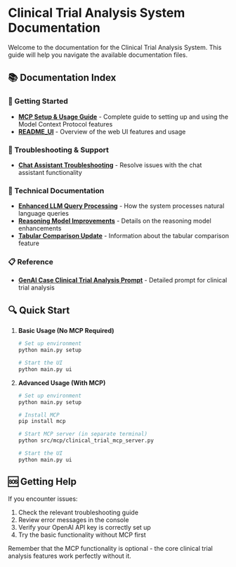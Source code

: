 # Clinical Trial Analysis System Documentation

Welcome to the documentation for the Clinical Trial Analysis System. This guide will help you navigate the available documentation files.

## 📚 Documentation Index

### 🚀 Getting Started
- [**MCP Setup & Usage Guide**](MCP_SETUP_GUIDE.md) - Complete guide to setting up and using the Model Context Protocol features
- [**README_UI**](README_UI.md) - Overview of the web UI features and usage

### 🔧 Troubleshooting & Support
- [**Chat Assistant Troubleshooting**](CHAT_ASSISTANT_TROUBLESHOOTING.md) - Resolve issues with the chat assistant functionality

### 🧠 Technical Documentation
- [**Enhanced LLM Query Processing**](ENHANCED_LLM_QUERY_PROCESSING.md) - How the system processes natural language queries
- [**Reasoning Model Improvements**](REASONING_MODEL_IMPROVEMENTS.md) - Details on the reasoning model enhancements
- [**Tabular Comparison Update**](TABULAR_COMPARISON_UPDATE.md) - Information about the tabular comparison feature

### 📋 Reference
- [**GenAI Case Clinical Trial Analysis Prompt**](GenAI_Case_Clinical_Trial_Analysis_PROMPT_ver1.00.docx.md) - Detailed prompt for clinical trial analysis

## 🔍 Quick Start

1. **Basic Usage (No MCP Required)**
   ```bash
   # Set up environment
   python main.py setup
   
   # Start the UI
   python main.py ui
   ```

2. **Advanced Usage (With MCP)**
   ```bash
   # Set up environment
   python main.py setup
   
   # Install MCP
   pip install mcp
   
   # Start MCP server (in separate terminal)
   python src/mcp/clinical_trial_mcp_server.py
   
   # Start the UI
   python main.py ui
   ```

## 🆘 Getting Help

If you encounter issues:

1. Check the relevant troubleshooting guide
2. Review error messages in the console
3. Verify your OpenAI API key is correctly set up
4. Try the basic functionality without MCP first

Remember that the MCP functionality is optional - the core clinical trial analysis features work perfectly without it. 